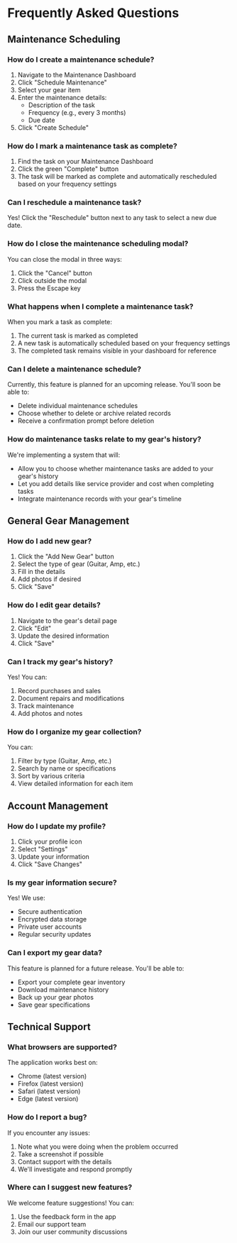 # Frequently Asked Questions

## Maintenance Scheduling

### How do I create a maintenance schedule?
1. Navigate to the Maintenance Dashboard
2. Click "Schedule Maintenance"
3. Select your gear item
4. Enter the maintenance details:
   - Description of the task
   - Frequency (e.g., every 3 months)
   - Due date
5. Click "Create Schedule"

### How do I mark a maintenance task as complete?
1. Find the task on your Maintenance Dashboard
2. Click the green "Complete" button
3. The task will be marked as complete and automatically rescheduled based on your frequency settings

### Can I reschedule a maintenance task?
Yes! Click the "Reschedule" button next to any task to select a new due date.

### How do I close the maintenance scheduling modal?
You can close the modal in three ways:
1. Click the "Cancel" button
2. Click outside the modal
3. Press the Escape key

### What happens when I complete a maintenance task?
When you mark a task as complete:
1. The current task is marked as completed
2. A new task is automatically scheduled based on your frequency settings
3. The completed task remains visible in your dashboard for reference

### Can I delete a maintenance schedule?
Currently, this feature is planned for an upcoming release. You'll soon be able to:
- Delete individual maintenance schedules
- Choose whether to delete or archive related records
- Receive a confirmation prompt before deletion

### How do maintenance tasks relate to my gear's history?
We're implementing a system that will:
- Allow you to choose whether maintenance tasks are added to your gear's history
- Let you add details like service provider and cost when completing tasks
- Integrate maintenance records with your gear's timeline

## General Gear Management

### How do I add new gear?
1. Click the "Add New Gear" button
2. Select the type of gear (Guitar, Amp, etc.)
3. Fill in the details
4. Add photos if desired
5. Click "Save"

### How do I edit gear details?
1. Navigate to the gear's detail page
2. Click "Edit"
3. Update the desired information
4. Click "Save"

### Can I track my gear's history?
Yes! You can:
1. Record purchases and sales
2. Document repairs and modifications
3. Track maintenance
4. Add photos and notes

### How do I organize my gear collection?
You can:
1. Filter by type (Guitar, Amp, etc.)
2. Search by name or specifications
3. Sort by various criteria
4. View detailed information for each item

## Account Management

### How do I update my profile?
1. Click your profile icon
2. Select "Settings"
3. Update your information
4. Click "Save Changes"

### Is my gear information secure?
Yes! We use:
- Secure authentication
- Encrypted data storage
- Private user accounts
- Regular security updates

### Can I export my gear data?
This feature is planned for a future release. You'll be able to:
- Export your complete gear inventory
- Download maintenance history
- Back up your gear photos
- Save gear specifications

## Technical Support

### What browsers are supported?
The application works best on:
- Chrome (latest version)
- Firefox (latest version)
- Safari (latest version)
- Edge (latest version)

### How do I report a bug?
If you encounter any issues:
1. Note what you were doing when the problem occurred
2. Take a screenshot if possible
3. Contact support with the details
4. We'll investigate and respond promptly

### Where can I suggest new features?
We welcome feature suggestions! You can:
1. Use the feedback form in the app
2. Email our support team
3. Join our user community discussions 